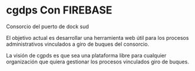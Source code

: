 # cgdps Con FIREBASE
Consorcio del puerto de dock sud 

El objetivo actual es desarrollar una herramienta web útil para los procesos administrativos vinculados a giro de buques del consorcio.

La visión de cgpds es que sea una plataforma libre para cualquier organización que quiera gestionar los procesos vinculados giro de buques.


